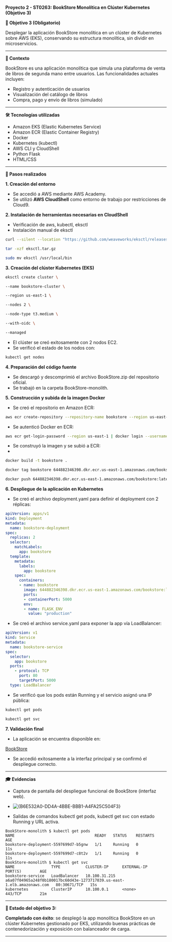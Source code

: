 **Proyecto 2 - ST0263: BookStore Monolítica en Clúster Kubernetes (Objetivo 3)**

**🔖 Objetivo 3 (Obligatorio)**

Desplegar la aplicación BookStore monolítica en un clúster de Kubernetes sobre AWS (EKS), conservando su estructura monolítica, sin dividir en microservicios.

-----
**📅 Contexto**

BookStore es una aplicación monolítica que simula una plataforma de venta de libros de segunda mano entre usuarios. Las funcionalidades actuales incluyen:

- Registro y autenticación de usuarios
- Visualización del catálogo de libros
- Compra, pago y envío de libros (simulado)
-----
**🛠️ Tecnologías utilizadas**

- Amazon EKS (Elastic Kubernetes Service)
- Amazon ECR (Elastic Container Registry)
- Docker
- Kubernetes (kubectl)
- AWS CLI y CloudShell
- Python Flask
- HTML/CSS
-----
**📖 Pasos realizados**

**1. Creación del entorno**

- Se accedió a AWS mediante AWS Academy.
- Se utilizó **AWS CloudShell** como entorno de trabajo por restricciones de Cloud9.

**2. Instalación de herramientas necesarias en CloudShell**

- Verificación de aws, kubectl, eksctl
- Instalación manual de eksctl

```bash
curl --silent --location "https://github.com/weaveworks/eksctl/releases/latest/download/eksctl\_Linux\_amd64.tar.gz" -o eksctl.tar.gz

tar -xzf eksctl.tar.gz

sudo mv eksctl /usr/local/bin
```

**3. Creación del clúster Kubernetes (EKS)**

```bash
eksctl create cluster \

--name bookstore-cluster \

--region us-east-1 \

--nodes 2 \

--node-type t3.medium \

--with-oidc \

--managed
```

- El clúster se creó exitosamente con 2 nodos EC2.
- Se verificó el estado de los nodos con:

```bash
kubectl get nodes
```

**4. Preparación del código fuente**

- Se descargó y descomprimió el archivo BookStore.zip del repositorio oficial.
- Se trabajó en la carpeta BookStore-monolith.

**5. Construcción y subida de la imagen Docker**

- Se creó el repositorio en Amazon ECR:

```bash
aws ecr create-repository --repository-name bookstore --region us-east-1
```

- Se autenticó Docker en ECR:

```bash
aws ecr get-login-password --region us-east-1 | docker login --username AWS --password-stdin 644882346398.dkr.ecr.us-east-1.amazonaws.com
```

- Se construyó la imagen y se subió a ECR:
- 
```bash
docker build -t bookstore .

docker tag bookstore 644882346398.dkr.ecr.us-east-1.amazonaws.com/bookstore:latest

docker push 644882346398.dkr.ecr.us-east-1.amazonaws.com/bookstore:latest
```
**6. Despliegue de la aplicación en Kubernetes**

- Se creó el archivo deployment.yaml para definir el deployment con 2 réplicas:
  
```yaml
apiVersion: apps/v1
kind: Deployment
metadata:
  name: bookstore-deployment
spec:
  replicas: 2
  selector:
    matchLabels:
      app: bookstore
  template:
    metadata:
      labels:
        app: bookstore
    spec:
      containers:
      - name: bookstore
        image: 644882346398.dkr.ecr.us-east-1.amazonaws.com/bookstore:latest
        ports:
        - containerPort: 5000
        env:
        - name: FLASK_ENV
          value: "production"

```

- Se creó el archivo service.yaml para exponer la app vía LoadBalancer:

```yaml
apiVersion: v1
kind: Service
metadata:
  name: bookstore-service
spec:
  selector:
    app: bookstore
  ports:
    - protocol: TCP
      port: 80
      targetPort: 5000
  type: LoadBalancer

```

- Se verificó que los pods están Running y el servicio asignó una IP pública:

```bash
kubectl get pods

kubectl get svc
```

**7. Validación final**

- La aplicación se encuentra disponible en:

[BookStore](http://a6a07f04965a248f0b180017bc60d43e-1273717039.us-east-1.elb.amazonaws.com)

- Se accedió exitosamente a la interfaz principal y se confirmó el despliegue correcto.
-----

**🎓 Evidencias**

- Captura de pantalla del despliegue funcional de BookStore (interfaz web).
- 
  ![{B6E532A0-DD4A-4BBE-BBB1-A4FA25C504F3}](https://github.com/user-attachments/assets/55e79936-d963-4997-8dc1-f7bbee11290f)

- Salidas de comandos kubectl get pods, kubectl get svc con estado Running y URL activa.

```shell
BookStore-monolith $ kubectl get pods
NAME                                   READY   STATUS    RESTARTS   AGE
bookstore-deployment-5597699d7-b5gnw   1/1     Running   0          11s
bookstore-deployment-5597699d7-c8t2v   1/1     Running   0          11s
BookStore-monolith $ kubectl get svc
NAME                TYPE           CLUSTER-IP      EXTERNAL-IP                                                               PORT(S)        AGE
bookstore-service   LoadBalancer   10.100.31.215   a6a07f04965a248f0b180017bc60d43e-1273717039.us-east-1.elb.amazonaws.com   80:30671/TCP   15s
kubernetes          ClusterIP      10.100.0.1      <none>                                                                    443/TCP        21m
```
 
-----
**📆 Estado del objetivo 3:**

**Completado con éxito**: se desplegó la app monolítica BookStore en un clúster Kubernetes gestionado por EKS, utilizando buenas prácticas de contenedorización y exposición con balanceador de carga.

-----


